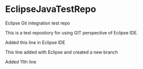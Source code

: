 # EclipseJavaTestRepo

Eclipse Git integration test repo

This is a test repository for using GIT perspective of Eclipse IDE.

Added this line in Eclipse IDE

This line added with Eclipse and created a new branch

Added 11th line